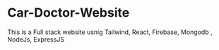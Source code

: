# Car-Doctor-Website
This is a Full stack website usnig Tailwind, React, Firebase, Mongodb , NodeJs, ExpressJS
